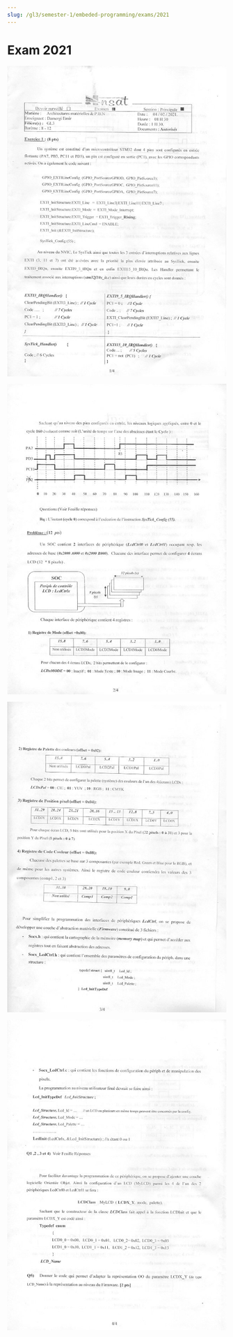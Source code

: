 ```yaml
---
slug: /gl3/semester-1/embeded-programming/exams/2021
---
```


# Exam 2021

![1](assets/2021-1.jpg)

![2](assets/2021-2.jpg)

![3](assets/2021-3.jpg)

![4](assets/2021-4.jpg)

